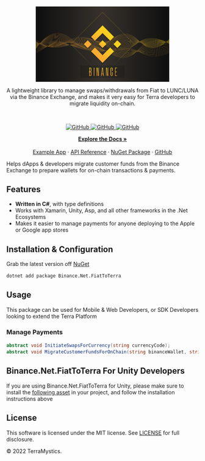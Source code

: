 <br/>
<p align="center">
    <a href="https://github.com/TerraMystics"><img src="./binance_logo.jpg" align="center" width=350/></a>
</p>

<p align="center">
A lightweight library to manage swaps/withdrawals from Fiat to LUNC/LUNA via the Binance Exchange, and makes it very easy for Terra developers to migrate liquidity on-chain.

</p>
<br/>

<p align="center">
  <a href="https://github.com/TerraMystics/Binance.Net.FiatToTerra/blob/main/LICENSE">
  <img alt="GitHub" src="https://img.shields.io/github/license/terra-money/terra.js">
  </a>
    
  <a href="https://www.nuget.org/packages/Binance.Net.FiatToTerra">
    <img alt="GitHub" src="https://img.shields.io/nuget/v/Binance.Net.FiatToTerra">
  </a>
  
  <a href="https://www.nuget.org/packages/Binance.Net.FiatToTerra">
    <img alt="GitHub" src="https://img.shields.io/nuget/dt/Binance.Net.FiatToTerra?color=red">
  </a>
</p>

<p align="center">
  <a href="https://docs.terra.money/"><strong>Explore the Docs »</strong></a>
  <br />
  <br/>
  <a href="https://github.com/TerraMystics/Binance.Net.FiatToTerra/tree/main/Binance.Net.FiatToTerra/OnChainPaymentsSimulator">Example App</a>
  ·
  <a href="https://github.com/TerraMystics/Binance.Net.FiatToTerra">API Reference</a>
  ·
  <a href="https://www.nuget.org/packages/Binance.Net.FiatToTerra">NuGet Package</a>
  ·
  <a href="https://github.com/TerraMystics/Binance.Net.FiatToTerra">GitHub</a>
</p>

Helps dApps & developers migrate customer funds from the Binance Exchange to prepare wallets for on-chain transactions & payments.

## Features

- **Written in C#**, with type definitions
- Works with Xamarin, Unity, Asp, and all other frameworks in the .Net Ecosystems
- Makes it easier to manage payments for anyone deploying to the Apple or Google app stores

## Installation & Configuration

Grab the latest version off [NuGet](https://www.nuget.org/packages/Binance.Net.FiatToTerra)

```sh
dotnet add package Binance.Net.FiatToTerra
```

## Usage

This package can be used for Mobile & Web Developers, or SDK Developers looking to extend the Terra Platform

### Manage Payments

```cs
abstract void InitiateSwapsForCurrency(string currencyCode);
abstract void MigrateCustomerFundsForOnChain(string binanceWallet, string terraWallet);
```

## Binance.Net.FiatToTerra For Unity Developers

If you are using Binance.Net.FiatToTerra for Unity, please make sure to install the [following asset](https://github.com/TerraMystics/NuGetForUnity) in your project, and follow the installation instructions above

## License

This software is licensed under the MIT license. See [LICENSE](./LICENSE) for full disclosure.

© 2022 TerraMystics.
